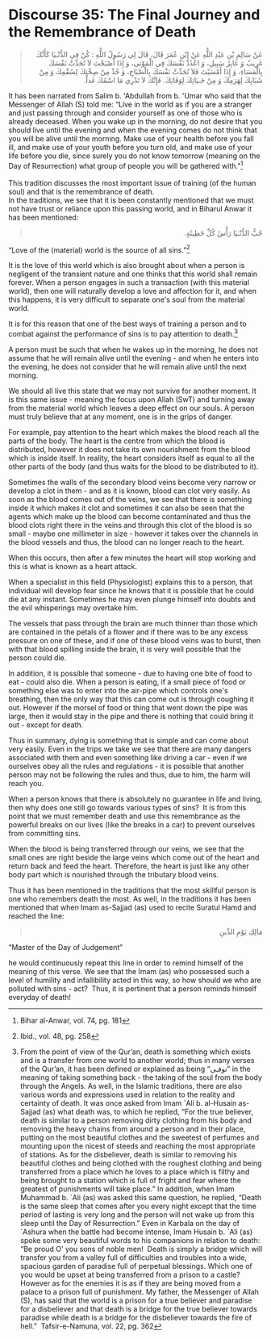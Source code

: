 Discourse 35: The Final Journey and the Remembrance of Death
============================================================

<blockquote dir="rtl">
  <p>
عَنْ سَالِمِ بْنِ عَبْدِ اللٌّهِ عَنْ إِبْنِ عُمَرَ قَالَ، قَالَ لِي
رَسُولُ اللٌّهِ : كُنْ فِي الدُّنْـيَا كَأَنَّكَ غَرِيبٌ وَ عَابِرُ
سَبِيلِ، وَ اعْدُدْ نَفْسَكَ فِي الْمَوْتى، وَ إِذَا أَصْبَحْتَ لاَ
تُحَدِّثْ نَفْسَكَ بِالْمَسَاءِ، وَ إِذَا أَمْسَيْتَ فَلاَ تُحَدِّثْ
نَفْسَكَ بِالْصَّبَاحِ، وَ خُذْ مِنْ صِحَّتِكَ لِسُقْمِكَ وَ مِنْ
شَبَابِكَ لِهَرَمِكَ وَ مِنْ حَـيَاتِكَ لِوَفَاتِكَ. فَإِنَّكَ لاَ
تَدْرِي مَا اسْمُكَ غَداً.
  </p>
</blockquote>

It has been narrated from Salim b. 'Abdullah from b. 'Umar who said that
the Messenger of Allah (S) told me: “Live in the world as if you are a
stranger and just passing through and consider yourself as one of those
who is already deceased. When you wake up in the morning, do not desire
that you should live until the evening and when the evening comes do not
think that you will be alive until the morning. Make use of your health
before you fall ill, and make use of your youth before you turn old, and
make use of your life before you die, since surely you do not know
tomorrow (meaning on the Day of Resurrection) what group of people you
will be gathered with.”[^1]  
    
 This tradition discusses the most important issue of training (of the
human soul) and that is the remembrance of death.  
 In the traditions, we see that it is been constantly mentioned that we
must not have trust or reliance upon this passing world, and in Biharul
Anwar it has been mentioned:

<blockquote dir="rtl">
  <p>
حُبُّ الدُّنْـيَا رَأْسُ كُلِّ خَطِيئَةٍ.
  </p>
</blockquote>

“Love of the (material) world is the source of all sins.”[^2]

It is the love of this world which is also brought about when a person
is negligent of the transient nature and one thinks that this world
shall remain forever. When a person engages in such a transaction (with
this material world), then one will naturally develop a love and
affection for it, and when this happens, it is very difficult to
separate one's soul from the material world.

It is for this reason that one of the best ways of training a person and
to combat against the performance of sins is to pay attention to
death.[^3]

A person must be such that when he wakes up in the morning, he does not
assume that he will remain alive until the evening - and when he enters
into the evening, he does not consider that he will remain alive until
the next morning.

We should all live this state that we may not survive for another
moment. It is this same issue - meaning the focus upon Allah (SwT) and
turning away from the material world which leaves a deep effect on our
souls. A person must truly believe that at any moment, one is in the
grips of danger.

For example, pay attention to the heart which makes the blood reach all
the parts of the body. The heart is the centre from which the blood is
distributed, however it does not take its own nourishment from the blood
which is inside itself. In reality, the heart considers itself as equal
to all the other parts of the body (and thus waits for the blood to be
distributed to it).

Sometimes the walls of the secondary blood veins become very narrow or
develop a clot in them - and as it is known, blood can clot very easily.
As soon as the blood comes out of the veins, we see that there is
something inside it which makes it clot and sometimes it can also be
seen that the agents which make up the blood can become contaminated and
thus the blood clots right there in the veins and through this clot of
the blood is so small - maybe one millimeter in size - however it takes
over the channels in the blood vessels and thus, the blood can no longer
reach to the heart.

When this occurs, then after a few minutes the heart will stop working
and this is what is known as a heart attack.

When a specialist in this field (Physiologist) explains this to a
person, that individual will develop fear since he knows that it is
possible that he could die at any instant. Sometimes he may even plunge
himself into doubts and the evil whisperings may overtake him.

The vessels that pass through the brain are much thinner than those
which are contained in the petals of a flower and if there was to be any
excess pressure on one of these, and if one of these blood veins was to
burst, then with that blood spilling inside the brain, it is very well
possible that the person could die.

In addition, it is possible that someone - due to having one bite of
food to eat - could also die. When a person is eating, if a small piece
of food or something else was to enter into the air-pipe which controls
one's breathing, then the only way that this can come out is through
coughing it out. However if the morsel of food or thing that went down
the pipe was large, then it would stay in the pipe and there is nothing
that could bring it out - except for death.

Thus in summary, dying is something that is simple and can come about
very easily. Even in the trips we take we see that there are many
dangers associated with them and even something like driving a car -
even if we ourselves obey all the rules and regulations - it is possible
that another person may not be following the rules and thus, due to him,
the harm will reach you.

When a person knows that there is absolutely no guarantee in life and
living, then why does one still go towards various types of sins?  It is
from this point that we must remember death and use this remembrance as
the powerful breaks on our lives (like the breaks in a car) to prevent
ourselves from committing sins.

When the blood is being transferred through our veins, we see that the
small ones are right beside the large veins which come out of the heart
and return back and feed the heart. Therefore, the heart is just like
any other body part which is nourished through the tributary blood
veins.

Thus it has been mentioned in the traditions that the most skillful
person is one who remembers death the most. As well, in the traditions
it has been mentioned that when Imam as-Sajjad (as) used to recite
Suratul Hamd and reached the line:

<blockquote dir="rtl">
  <p>
مَالِكِ يَوْمِ الدِّينِ
  </p>
</blockquote>

“Master of the Day of Judgement”

he would continuously repeat this line in order to remind himself of the
meaning of this verse. We see that the Imam (as) who possessed such a
level of humility and infallibility acted in this way, so how should we
who are polluted with sins - act?  Thus, it is pertinent that a person
reminds himself everyday of death!

[^1]: Bihar al-Anwar, vol. 74, pg. 181

[^2]: Ibid., vol. 48, pg. 258

[^3]: From the point of view of the Qur’an, death is something which
exists and is a transfer from one world to another world; thus in many
verses of the Qur’an, it has been defined or explained as being “توفـى”
in the meaning of taking something back - the taking of the soul from
the body through the Angels. As well, in the Islamic traditions, there
are also various words and expressions used in relation to the reality
and certainty of death. It was once asked from Imam \`Ali b. al-Husain
as-Sajjad (as) what death was, to which he replied, “For the true
believer, death is similar to a person removing dirty clothing from his
body and removing the heavy chains from around a person and in their
place, putting on the most beautiful clothes and the sweetest of
perfumes and mounting upon the nicest of steeds and reaching the most
appropriate of stations. As for the disbeliever, death is similar to
removing his beautiful clothes and being clothed with the roughest
clothing and being transferred from a place which he loves to a place
which is filthy and being brought to a station which is full of fright
and fear where the greatest of punishments will take place.” In
addition, when Imam Muhammad b. \`Ali (as) was asked this same question,
he replied, “Death is the same sleep that comes after you every night
except that the time period of lasting is very long and the person will
not wake up from this sleep until the Day of Resurrection.” Even in
Karbala on the day of \`Ashura when the battle had become intense, Imam
Husain b. \`Ali (as) spoke some very beautiful words to his companions
in relation to death: “Be proud O' you sons of noble men!  Death is
simply a bridge which will transfer you from a valley full of
difficulties and troubles into a wide, spacious garden of paradise full
of perpetual blessings. Which one of you would be upset at being
transferred from a prison to a castle?  However as for the enemies it is
as if they are being moved from a palace to a prison full of punishment.
My father, the Messenger of Allah (S), has said that the world is a
prison for a true believer and paradise for a disbeliever and that death
is a bridge for the true believer towards paradise while death is a
bridge for the disbeliever towards the fire of hell.”  Tafsir-e-Namuna,
vol. 22, pg. 362


